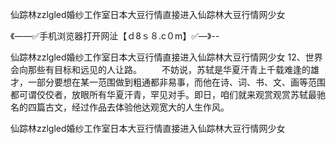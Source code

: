 仙踪林zzlgled婚纱工作室日本大豆行情直接进入仙踪林大豆行情网少女

《——✅手机浏览器打开网沚【ｄ8ｓ８.c０m】✅—》--

仙踪林zzlgled婚纱工作室日本大豆行情直接进入仙踪林大豆行情网少女	12、世界会向那些有目标和远见的人让路。
　　不妨说，苏轼是华夏汗青上千载难逢的雄才，一部分要想在某一范围做到粗通都非易事，而他在诗、词、书、文、画等范围都可谓佼佼者，放眼所有华夏汗青，罕见对手。即日，咱们就来观赏观赏苏轼最驰名的四篇古文，经过作品去体验他达观宽大的人生作风。





仙踪林zzlgled婚纱工作室日本大豆行情直接进入仙踪林大豆行情网少女

